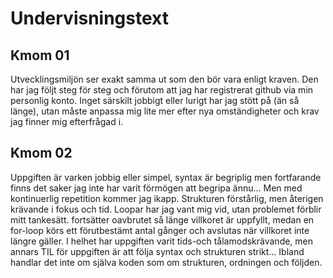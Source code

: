 # Undervisningstext

## Kmom 01

Utvecklingsmiljön ser exakt samma ut som den bör vara enligt kraven. Den har jag följt steg för steg och förutom att jag har registrerat github via min personlig konto.
Inget särskilt jobbigt eller lurigt har jag stött på (än så länge), utan måste anpassa mig lite mer efter nya omständigheter och krav jag finner mig efterfrågad i.

## Kmom 02

Uppgiften är varken jobbig eller simpel, syntax är begriplig men fortfarande finns det saker jag inte har varit förmögen att begripa ännu... Men med kontinuerlig repetition kommer jag ikapp. Strukturen förstårlig, men återigen krävande i fokus och tid. Loopar har jag vant mig vid, utan problemet förblir mitt tankesätt. fortsätter oavbrutet så länge villkoret är uppfyllt, medan en for-loop körs ett förutbestämt antal gånger och avslutas när villkoret inte längre gäller. I helhet har uppgiften varit tids-och tålamodskrävande, men annars TIL för uppgiften är att följa syntax och strukturen strikt... Ibland handlar det inte om själva koden som om strukturen, ordningen och följden.
